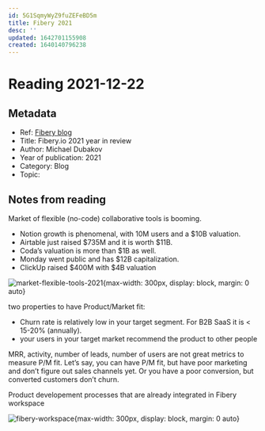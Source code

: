 ```yaml
---
id: 5G1SqmyWyZ9fuZEFeBD5m
title: Fibery 2021
desc: ''
updated: 1642701155908
created: 1640140796238
---
```

# Reading 2021-12-22

## Metadata

- Ref: [Fibery blog](https://fibery.io/blog/fibery-2021/)
- Title: Fibery.io 2021 year in review
- Author: Michael Dubakov
- Year of publication: 2021
- Category: Blog
- Topic: 

## Notes from reading

Market of flexible (no-code) collaborative tools is booming. 
- Notion growth is phenomenal, with 10M users and a $10B valuation. 
- Airtable just raised $735M and it is worth $11B. 
- Coda’s valuation is more than $1B as well. 
- Monday went public and has $12B capitalization. 
- ClickUp raised $400M with $4B valuation

![market-flexible-tools-2021](https://fibery.io/blog/static/6c13c15775f4d45dac193c3268544113/573d3/nocode-2021.png){max-width: 300px, display: block, margin: 0 auto}

two properties to have Product/Market fit:
- Churn rate is relatively low in your target segment. For B2B SaaS it is < 15-20% (annually).
- your users in your target market recommend the product to other people

MRR, activity, number of leads, number of users are not great metrics to measure P/M fit. Let’s say, you can have P/M fit, but have poor marketing and don’t figure out sales channels yet. Or you have a poor conversion, but converted customers don’t churn.

Product developement processes that are already integrated in Fibery workspace

![fibery-workspace](https://fibery.io/blog/static/d87826523fdf3b9da7c3a9826c67ec67/573d3/product-teams.png){max-width: 300px, display: block, margin: 0 auto}